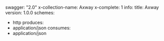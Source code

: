 swagger: "2.0"
x-collection-name: Axway
x-complete: 1
info:
  title: Axway
  version: 1.0.0
schemes:
- http
produces:
- application/json
consumes:
- application/json